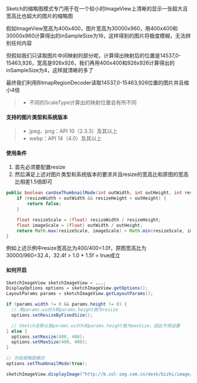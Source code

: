 Sketch的缩略图模式专门用于在一个较小的ImageView上清晰的显示一张超大且宽高比也超大的图片的缩略图

假如ImageView宽高为400x400，图片宽高为30000x960，用400x400和30000x960计算得出的inSampleSize为16，这样得到的图片将极度模糊，无法辨别任何内容

但假如我们只读取图片中间映射的部分呢，计算得出映射后的位置是14537,0-15463,926，宽高是926x926，我们再用400x400和926x926计算得出的inSampleSize为4，这样就清晰的多了

最终我们利用BitmapRegionDecoder读取14537,0-15463,926位置的图片并且缩小4倍

>* 不同的ScaleType计算出的映射位置会有所不同

#### 支持的图片类型和系统版本
>* jpeg、png：API 10（2.3.3）及其以上
>* webp：API 14（4.0）及其以上

#### 使用条件

1. 首先必须要配置resize
2. 然后满足上述对图片类型和系统版本的要求并且resize的宽高比和原图的宽高比相差1.5倍即可

```java
public boolean canUseThumbnailMode(int outWidth, int outHeight, int resizeWidth, int resizeHeight){
    if (resizeWidth > outWidth && resizeHeight > outHeight) {
        return false;
    }

    float resizeScale = (float) resizeWidth / resizeHeight;
    float imageScale = (float) outWidth / outHeight;
    return Math.max(resizeScale, imageScale) > Math.min(resizeScale, imageScale) * 1.5f;
}
```

例如上述示例中resize宽高比为400/400=1.0f，原图宽高比为30000/960=32.4，32.4f > 1.0 * 1.5f = true成立

#### 如何开启

```java
SketchImageView sketchImageView = ...;
DisplayOptions options = sketchImageView.getOptions();
LayoutParams params = sketchImageView.getLayoutParams();

if (params.width != 0 && params.height != 0) {  
  // 用params.width和params.height做为resize
  options.setResizeByFixedSize();

  // Sketch会默认取params.width和params.height做为maxSize，因此不用设置
} else {
  options.setResize(400, 400);
  options.setMaxSize(400, 400);
}

// 开启缩略图模式
options.setThumbnailMode(true);

sketchImageView.displayImage("http://b.zol-img.com.cn/desk/bizhi/image/4/1366x768/1387347695254.jpg");
```
